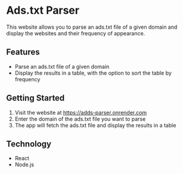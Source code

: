 # Ads.txt Parser

This website allows you to parse an ads.txt file of a given domain and display the websites and their frequency of appearance.

## Features

- Parse an ads.txt file of a given domain
- Display the results in a table, with the option to sort the table by frequency


## Getting Started

1. Visit the website at https://adds-parser.onrender.com
2. Enter the domain of the ads.txt file you want to parse
3. The app will fetch the ads.txt file and display the results in a table

## Technology

- React
- Node.js
